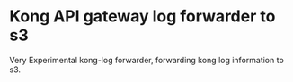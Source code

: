 Kong API gateway log forwarder to s3
=======
Very Experimental kong-log forwarder, forwarding kong log information to s3.

